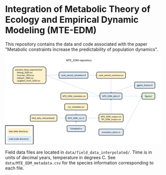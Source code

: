 # Integration of Metabolic Theory of Ecology and Empirical Dynamic Modeling (MTE-EDM)

<!-- badges: start -->
<!-- badges: end -->

This repository contains the data and code associated with the paper "Metabolic constraints increase the predictability of population dynamics".

![flowchart](flowchart.png)

Field data files are located in `data/field_data_interpolated/`. Time is in units of decimal years, temperature in degrees C. See `data/MTE_EDM_metadata.csv` for the species information corresponding to each file.